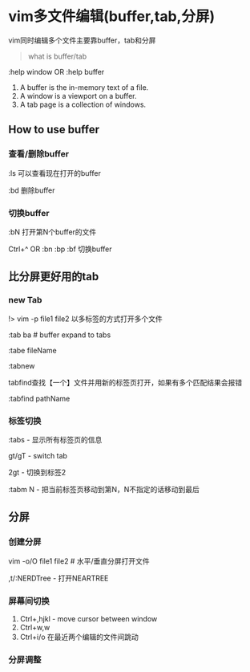 # vim多文件编辑(buffer,tab,分屏)

vim同时编辑多个文件主要靠buffer，tab和分屏

> what is buffer/tab

:help window OR :help buffer

1. A buffer is the in-memory text of a file.
2. A window is a viewport on a buffer.
3. A tab page is a collection of windows.

## How to use buffer

### 查看/删除buffer

:ls 可以查看现在打开的buffer

:bd 删除buffer

### 切换buffer

:bN 打开第N个buffer的文件

Ctrl+^ OR :bn :bp :bf 切换buffer

## 比分屏更好用的tab

### new Tab

!> vim -p file1 file2 以多标签的方式打开多个文件

:tab ba # buffer expand to tabs

:tabe fileName

:tabnew 

tabfind查找【一个】文件并用新的标签页打开，如果有多个匹配结果会报错

:tabfind pathName

### 标签切换

:tabs - 显示所有标签页的信息

gt/gT - switch tab

2gt - 切换到标签2

:tabm N - 把当前标签页移动到第N，N不指定的话移动到最后

## 分屏

### 创建分屏

vim -o/O file1 file2 # 水平/垂直分屏打开文件

,t/:NERDTree - 打开NEARTREE

### 屏幕间切换

1. Ctrl+,hjkl - move cursor between window
2. Ctrl+w,w
3. Ctrl+i/o 在最近两个编辑的文件间跳动

### 分屏调整